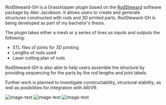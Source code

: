 RodSteward-GH is a Grasshopper plugin based on the [RodSteward](http://www.dgp.toronto.edu/projects/rodsteward/) software package by Alec Jacobson. It allows users to create and generate structures constructed with rods and 3D printed parts. RodSteward-GH is being developed as part of my bachelor's thesis.

The plugin takes either a mesh or a series of lines as inputs and outputs the following:
- STL files of joints for 3D printing
- Lengths of rods used
- Laser cutting plan of rods

RodSteward-GH is also able to help users assemble the structure by providing sequencing for the parts by the rod lengths and joint labels.

Further work is planned to investigate constructability, structural stability, as well as posibilities for integration with AR/VR.

![image-test](/project/rodsteward-gh/gh-script.png)
![image-test](/project/rodsteward-gh/joint-stl.png)
![image-test](/project/rodsteward-gh/example.png)
